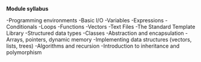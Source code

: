 **Module syllabus**

-Programming environments
-Basic I/O
-Variables
-Expressions
-Conditionals
-Loops
-Functions
-Vectors
-Text Files
-The Standard Template Library
-Structured data types
-Classes
-Abstraction and encapsulation
-Arrays, pointers, dynamic memory
-Implementing data structures (vectors, lists, trees)
-Algorithms and recursion
-Introduction to inheritance and polymorphism

